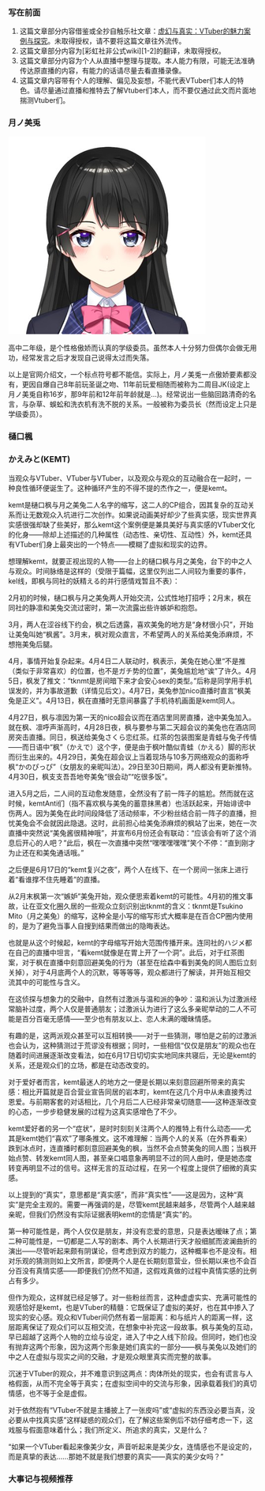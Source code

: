 ### 写在前面
1. 这篇文章部分内容借鉴或全抄自触乐社文章：[虚幻与真实：VTuber的魅力案例与探究](https://www.bilibili.com/read/cv754375)。未取得授权，请不要将这篇文章往外流传。
2. 这篇文章部分内容为[彩虹社非公式wiki][1-2]的翻译，未取得授权。
3. 这篇文章部分内容为个人从直播中整理与提取。本人能力有限，可能无法准确传达原直播的内容，有能力的话请尽量去看直播录像。
4. 这篇文章内容带有个人的理解、偏见及妄想，不能代表VTuber们本人的特色。请尽量通过直播和推特去了解Vtuber们本人，而不要仅通过此文而片面地揣测Vtuber们。

### 月ノ美兎

![](pic/tsukino_mito.jpg)

高中二年级，是个性格傲娇而认真的学级委员。虽然本人十分努力但偶尔会做无用功，经常发言之后才发现自己说得太过而失落。

以上是官网介绍文，一个标点符号都不能信。实际上，月ノ美兎一点傲娇要素都没有，更因自爆自己8年前玩圣诞之吻、11年前玩爱相随而被称为二周目JK(设定上月ノ美兎自称16岁，那9年前和12年前年龄就是...)。经常说出一些脑回路清奇的名言，与杂草、蜈蚣和洗衣机有洗不脱的关系。一般被称为委员长（然而设定上只是学级委员）。

### 樋口楓

### かえみと(KEMT)

当观众与VTuber、VTuber与VTuber，以及观众与观众的互动融合在一起时，一种良性循环便诞生了。这种循环产生的不得不提的杰作之一，便是kemt。

kemt是樋口枫与月之美兔二人名字的缩写，这二人的CP组合，因其复杂的互动关系而让无数观众入坑进行二次创作。如果说动画美好却少了些真实感，现实世界真实感很强却缺了些美好，那么kemt这个案例便是兼具美好与真实感的VTuber文化的化身——除却上述描述的几种属性（动态性、亲切性、互动性）外，kemt还具有VTuber们身上最突出的一个特点——模糊了虚拟和现实的边界。

想理解kemt，就要正视出现的人物——台上的樋口枫与月之美兔，台下的中之人与观众。时间脉络是这样的（受限于篇幅，这里仅列出二人间较为重要的事件，kel线，即枫与同社的妖精える的并行感情戏暂且不表）：

2月初的时候，樋口枫与月之美兔两人开始交流，公式性地打招呼；2月末，枫在同社的静凛和美兔交流过密时，第一次流露出些许嫉妒和抱怨。

3月，两人在涩谷线下约会，枫之后透露，喜欢美兔的地方是“身材很小只”，开始让美兔叫她“枫酱”。3月末，枫对观众直言，不希望两人的关系给美兔添麻烦，不想拖美兔后腿。

4月，事情开始复杂起来。4月4日二人联动时，枫表示，美兔在她心里“不是推（类似于非常喜欢）的位置，也不是ガチ势的位置”，美兔尴尬地“诶”了许久。4月5日，枫发了推文：“tknmt是房间暗下来才会安心sex的类型。”后称是同学用手机误发的，并为事故道歉（详情见后文）。4月7日，美兔参加nico直播时直言“枫美兔是正义”。4月13日，枫在直播时无意间暴露了手机待机画面是kemt同人。

4月27日，枫与凛因为第一天的nico超会议而在酒店里同房直播，途中美兔加入。就在枫、凛呼声渐高时，4月28日夜，枫与要参与第二天超会议的美兔也在酒店同房突击直播。同日，枫送给美兔さくら恋红茶。红茶的包装图案是青蛙与兔子传情——而日语中“枫”（かえで）这个字，便是由于枫叶酷似青蛙（かえる）脚的形状而衍生出来的。4月29日，美兔在超会议上当着现场与10多万网络观众的面称呼枫“かのぴっぴ”（女朋友的亲昵叫法）。29日至30日期间，两人都没有更新推特。4月30日，枫支支吾吾地夸美兔“很会动”“吃很多饭”。

进入5月之后，二人间的互动愈发随意，全然没有了前一阵子的尴尬。然而就在这时候，kemtAnti们（指不喜欢枫与美兔的蓄意抹黑者）也活跃起来，开始诽谤中伤两人。因为美兔在此时间段降低了活动频率，不少粉丝结合前一阵子的直播，担忧美兔会不会就因此隐退。这时，此前担心给美兔添麻烦的枫站了出来，她在一次直播中突然说“美兔酱很精神哦”，并宣布6月份还会有联动：“应该会有听了这个消息后开心的人吧？”此后，枫在一次直播中突然“嘿嘿嘿嘿嘿”笑个不停：“直到刚才为止还在和美兔通话哦。”

之后便是6月17日的“kemt复兴之夜”，两个人在线下、在一个房间一张床上进行着“看谁撑不住先睡着”的直播。

从2月末枫第一次“嫉妒”美兔开始，观众便思索着kemt的可能性。4月初的推文事故，让在亚文化圈久居的一些观众立刻识别出tknmt的含义：tknmt是Tsukino Mito（月之美兔）的缩写，这种全是小写的缩写形式大概率是在百合CP圈内使用的，是为了避免当事人自搜到结果而做出的隐晦表达。

也就是从这个时候起，kemt的字母缩写开始大范围传播开来。连同社的ハジメ都在自己的直播中坦言，“看kemt就像是在胃上开了一个洞”。此后，对于红茶图案，对于枫在直播中刻意回避美兔的行为（甚至在绘森中看到美兔的同人图后立刻关掉），对于4月底两个人的沉默，等等等等，观众都进行了解读，并开始互相交流其中的可能性与含义。

在这侦探与想象力的交融中，自然有过激派与温和派的争吵：温和派认为过激派经常脑补过度，两个人仅是普通朋友；过激派认为进行了这么多亲昵举动的二人不可能是百分百毫无感情——至少也有朋友以上、恋人未满的暧昧情感。

有趣的是，这两派观众甚至可以互相转换——对于一些猜测，哪怕是之前的过激派也会认为，这种猜测过于荒谬没有根据；同时，一些相信“仅仅是朋友”的观众也在随着时间进展逐渐改变看法，如在6月17日切切实实地同床共寝后，无论是kemt的关系，还是观众们的立场，都是在动态改变的。

对于爱好者而言，kemt最迷人的地方之一便是长期以来刻意回避所带来的真实感：相比开篇就是百合营业宣告同居的岩本町，kemt在这几个月中从未直接秀过恩爱。与前期客套的对话相比，几个月后二人已经非常亲切随意——这种逐渐改变的心态，一步步稳健发展的过程为这真实感增色了不少。

kemt爱好者的另一个“症状”，是时时刻刻关注两个人的推特上有什么动态——尤其是kemt她们“喜欢”了哪条推文。这不难理解：当两个人的关系（在外界看来）跌到冰点时，连直播时都刻意回避美兔的枫，当然不会点赞美兔的同人图；当枫开始点赞、转发kemt同人图，甚至亲口唱意象再明显不过的同人曲时，便是她态度转变再明显不过的信号。这样无言的互动过程，在另一个程度上提供了细微的真实感。

以上提到的“真实”，意思都是“真实感”，而非“真实性”——这是因为，这种“真实”是完全主观的。需要一再强调的是，尽管kemt民越来越多，尽管两个人越来越亲昵，但我们仍然没有实际证据表明kemt的恋情是“真实”的。

第一种可能性是，两个人仅仅是朋友，并没有恋爱的意思，只是表达暧昧了点；第二种可能性是，一切都是二人写的剧本、两个人长期进行天才般细腻而波澜曲折的演出——尽管听起来颇有阴谋论，但考虑到双方的能力，这种概率也不是没有。相对乐观的猜测则如上文所言，即便两个人是在长期刻意营业，但长期以来也不会百分百没有真情实感——即便我们仍然不知道，这假戏真做的过程中真情实感的比例占有多少。

但作为观众，这样就已经足够了。对一些粉丝而言，这种虚虚实实、充满可能性的观感恰好是kemt，也是VTuber的精髓：它既保证了虚拟的美好，也在其中掺入了现实的安心感。观众和VTuber间仍然有着一层距离：和与纸片人的距离一样，这层距离保证了观众们可以互相交流，在想象中补完这一段故事。枫与美兔的互动，早已超越了这两个人物的立绘与设定，进入了中之人线下阶段。但同时，她们也没有抛弃这两个形象，因为这两个形象是她们真实的一部分——枫与美兔以及她们的中之人在虚拟与现实之间的交融，才是观众眼里真实而完整的故事。

沉迷于VTuber的观众，并不难意识到这两点：肉体所处的现实，也会有谎言与人格假面，从而不完全等于真实；在虚拟空间中的交流与形象，因承载着我们的真切情感，也不等于全是虚假。

对于依然抱有“VTuber不就是主播披上了一张皮吗”或“虚拟的东西没必要当真，没必要从中找真实感”这样疑惑的观众们，在了解这些案例后不妨仔细考虑一下，这戏服与假面意味着什么；我们所定义、所追求的真实，又是什么？

“如果一个VTuber看起来像美少女，声音听起来是美少女，连情感也不是设定的，而是真挚的表达……那她不就是我们想要的真实——真实的美少女吗？”


### 大事记与视频推荐